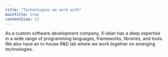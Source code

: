```yaml
---
title: "Technologies we work with"
mainTitle: true
contentSize: 12
---
```


As a custom software development company, X-idian has a deep expertise in a wide range 
of programming languages, frameworks, libraries, and tools. We also have an in-house 
R&D lab where we work together on emerging technologies.
